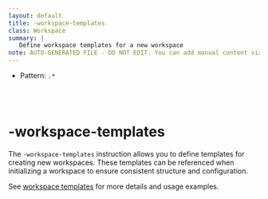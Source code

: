 ```yaml
---
layout: default
title: -workspace-templates
class: Workspace
summary: |
   Define workspace templates for a new workspace
note: AUTO-GENERATED FILE - DO NOT EDIT. You can add manual content via same filename in ext folder. 
---
```


- Pattern: `.*`

<!-- Manual content from: ext/workspace_templates.md --><br /><br />

# -workspace-templates

The `-workspace-templates` instruction allows you to define templates for creating new workspaces. These templates can be referenced when initializing a workspace to ensure consistent structure and configuration.

See [workspace templates](/chapters/620-template-fragments.html) for more details and usage examples.
